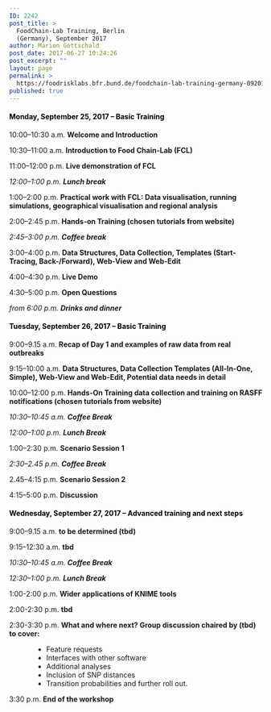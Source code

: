 ```yaml
---
ID: 2242
post_title: >
  FoodChain-Lab Training, Berlin
  (Germany), September 2017
author: Marion Gottschald
post_date: 2017-06-27 10:24:26
post_excerpt: ""
layout: page
permalink: >
  https://foodrisklabs.bfr.bund.de/foodchain-lab-training-germany-092017/
published: true
---
```

<h4><span style="color: #000000;"><strong>Monday, September 25, 2017 – Basic Training</strong></span></h4>
10:00–10:30 a.m.
<strong>Welcome and Introduction</strong>
<em></em>

10:30–11:00 a.m.
<strong>Introduction to Food Chain-Lab (FCL)</strong>
<em></em>

11:00–12:00 p.m.
<strong>Live demonstration of FCL</strong>
<em></em>

<em>12:00–1:00 p.m. 
<strong>Lunch break</strong></em>

1:00–2:00 p.m.
<strong>Practical work with FCL: Data visualisation, running simulations, geographical visualisation and regional analysis</strong>
<em></em>

2:00–2:45 p.m.
<strong>Hands-on Training (chosen tutorials from website)</strong>
<em></em>

<em>2:45–3:00 p.m. 
<strong>Coffee break</strong></em>

3:00–4:00 p.m.
<strong>Data Structures, Data Collection, Templates (Start-Tracing, Back-/Forward), Web-View and Web-Edit</strong>
<em></em>

4:00–4:30 p.m.
<strong>Live Demo</strong>
<em></em>

4:30–5:00 p.m.
<strong>Open Questions</strong>
<em></em>

<em>from 6:00 p.m. 
<strong>Drinks and dinner</strong></em>

<h4><span style="color: #000000;">Tuesday, September 26, 2017 – Basic Training</span></h4>

9:00–9.15 a.m.
<strong>Recap of Day 1 and examples of raw data from real outbreaks</strong>
<em></em>

9:15–10:00 a.m.
<strong>Data Structures, Data Collection Templates (All-In-One, Simple), Web-View and Web-Edit, Potential data needs in detail</strong>
<em></em>

10:00–12:00 p.m.
<strong>Hands-On Training data collection and training on RASFF notifications (chosen tutorials from website)</strong>
<em></em>

<em>10:30–10:45 a.m. 
<strong>Coffee Break</strong></em>

<em>12:00–1:00 p.m. 
<strong>Lunch Break</strong></em>

1:00–2:30 p.m.
<strong>Scenario Session 1</strong>
<em></em>

<em>2:30–2.45 p.m. 
<strong>Coffee Break</strong></em>

2.45–4:15 p.m.
<strong>Scenario Session 2</strong>
<em></em>

4:15–5:00 p.m.
<strong>Discussion</strong>
<em></em>

<h4><span style="color: #000000;">Wednesday, September 27, 2017 – Advanced training and next steps</span></h4>

9:00–9.15 a.m.
<strong>to be determined (tbd)</strong>
<em></em>

9:15–12:30 a.m.
<strong>tbd</strong>
<em></em>

<em>10:30–10:45 a.m. 
<strong>Coffee Break</strong></em>

<em>12:30–1:00 p.m. 
<strong>Lunch Break</strong></em>

1:00-2:00 p.m.
<strong>Wider applications of KNIME tools</strong>
<em></em>

2:00-2:30 p.m.
<strong>tbd</strong>
<em></em>

2:30-3:30 p.m.
<strong>What and where next? Group discussion chaired by (tbd) to cover: </strong>
<ul style="margin-left: 50px;">
 	<li>Feature requests</li>
 	<li>Interfaces with other software</li>
 	<li>Additional analyses</li>
 	<li>Inclusion of SNP distances</li>
 	<li>Transition probabilities and further roll out.</li>
</ul>
3:30 p.m. 
<strong>End of the workshop</strong>